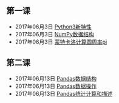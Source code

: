 ## 第一课
- 2017年06月3日 [Python3新特性](https://tynbl.github.io/article/lj/python_xxxy/01/01_py3)
- 2017年06月3日 [NumPy数据结构](https://tynbl.github.io/article/lj/python_xxxy/01/02_np)
- 2017年06月3日 [蒙特卡洛计算圆周率pi](https://tynbl.github.io/article/lj/python_xxxy/01/03_mc)

## 第二课
- 2017年06月13日 [Pandas数据结构](https://tynbl.github.io/article/lj/python_xxxy/02/01_pandas_data_structures)
- 2017年06月13日 [Pandas数据操作](https://tynbl.github.io/article/lj/python_xxxy/02/02_pandas_data_process)
- 2017年06月13日 [Pandas统计计算和描述](https://tynbl.github.io/article/lj/python_xxxy/02/03_pandas_stats)